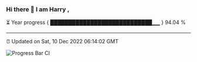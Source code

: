 ### Hi there 👋 I am Harry , 

⏳ Year progress { ████████████████████████████▁▁ } 94.04 %

---

⏰ Updated on Sat, 10 Dec 2022 06:14:02 GMT

![Progress Bar CI](https://github.com/duykhang68/duykhang68/workflows/Progress%20Bar%20CI/badge.svg)
